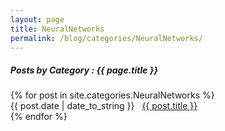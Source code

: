```yaml
---
layout: page
title: NeuralNetworks
permalink: /blog/categories/NeuralNetworks/
---
```


<h5> Posts by Category : {{ page.title }} </h5>

<div class="card">
{% for post in site.categories.NeuralNetworks %}
    <div class="category-posts"><span>{{ post.date | date_to_string }}</span> &nbsp; <a href="{{ post.url }}">{{ post.title }}</a></div>
{% endfor %}
</div>